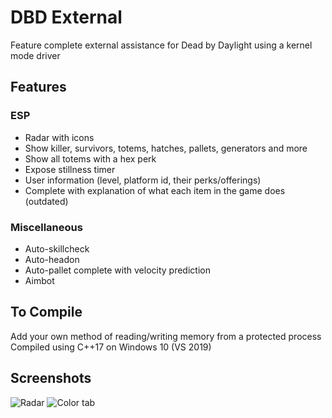 # DBD External
Feature complete external assistance for Dead by Daylight using a kernel mode driver

## Features
### ESP
* Radar with icons
* Show killer, survivors, totems, hatches, pallets, generators and more
* Show all totems with a hex perk
* Expose stillness timer
* User information (level, platform id, their perks/offerings)
* Complete with explanation of what each item in the game does (outdated)

### Miscellaneous
* Auto-skillcheck
* Auto-headon
* Auto-pallet complete with velocity prediction
* Aimbot 

## To Compile

Add your own method of reading/writing memory from a protected process
Compiled using C++17 on Windows 10 (VS 2019)


## Screenshots
![Radar](https://i.imgur.com/JAQqJsZ.png)
![Color tab](https://i.imgur.com/oKG1uwa.png)
